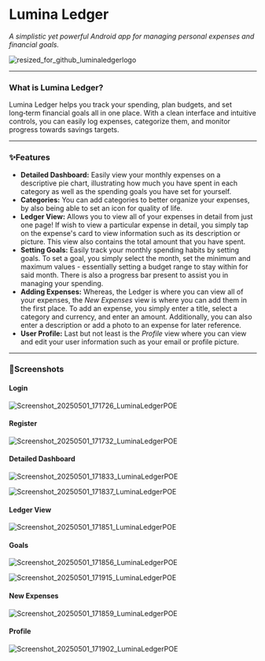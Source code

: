 # Lumina Ledger 

_A simplistic yet powerful Android app for managing personal expenses and financial goals._

![resized_for_github_luminaledgerlogo](https://github.com/user-attachments/assets/3036f390-c74e-4a86-b661-e885643f1c50)


--- 

### What is Lumina Ledger?
Lumina Ledger helps you track your spending, plan budgets, and set long‑term financial goals all in one place. With a clean interface and intuitive controls, you can easily log expenses, categorize them, and monitor progress towards savings targets.

---

### ✨Features
- **Detailed Dashboard:** Easily view your monthly expenses on a descriptive pie chart, illustrating how much you have spent in each category as well as the spending goals you have set for yourself. 
- **Categories:** You can add categories to better organize your expenses, by also being able to set an icon for quality of life.
- **Ledger View:** Allows you to view all of your expenses in detail from just one page! If wish to view a particular expense in detail, you simply tap on the expense's card to view information such as its description or picture. This view also contains the total amount that you have spent.
- **Setting Goals:** Easily track your monthly spending habits by setting goals. To set a goal, you simply select the month, set the minimum and maximum values - essentially setting a budget range to stay within for said month. There is also a progress bar present to assist you in managing your spending.
- **Adding Expenses:** Whereas, the Ledger is where you can view all of your expenses, the *New Expenses* view is where you can add them in the first place. To add an expense, you simply enter a title, select a category and currency, and enter an amount. Additionally, you can also enter a description or add a photo to an expense for later reference. 
- **User Profile:** Last but not least is the *Profile* view where you can view and edit your user information such as your email or profile picture. 

---

### 📸Screenshots

#### Login
![Screenshot_20250501_171726_LuminaLedgerPOE](https://github.com/user-attachments/assets/964d3d1e-adde-4d54-94fa-a43d26470f2f)


#### Register
![Screenshot_20250501_171732_LuminaLedgerPOE](https://github.com/user-attachments/assets/bfa13e79-68ea-4363-abe5-3468bcc80db9)


#### Detailed Dashboard
![Screenshot_20250501_171833_LuminaLedgerPOE](https://github.com/user-attachments/assets/5267f945-0971-4188-8ed6-e0e8b4b58363)

![Screenshot_20250501_171837_LuminaLedgerPOE](https://github.com/user-attachments/assets/0bc4a9e9-0e7e-4c2f-837e-0babb26c9619)


#### Ledger View
![Screenshot_20250501_171851_LuminaLedgerPOE](https://github.com/user-attachments/assets/12935e44-002b-4c1d-8f85-2406e80983ad)


#### Goals
![Screenshot_20250501_171856_LuminaLedgerPOE](https://github.com/user-attachments/assets/69faab04-38e6-4a3e-a2e9-7d9d0de7fc44)

![Screenshot_20250501_171915_LuminaLedgerPOE](https://github.com/user-attachments/assets/d3886cd9-138c-4803-8510-3476e5b5ecd0)


#### New Expenses
![Screenshot_20250501_171859_LuminaLedgerPOE](https://github.com/user-attachments/assets/771747ec-7aa8-4609-a633-d4ec2765b11f)


#### Profile
![Screenshot_20250501_171902_LuminaLedgerPOE](https://github.com/user-attachments/assets/185b3b96-08ad-4f3b-af22-28c181a9f8b9)


